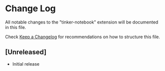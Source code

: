 # Change Log

All notable changes to the "tinker-notebook" extension will be documented in this file.

Check [Keep a Changelog](http://keepachangelog.com/) for recommendations on how to structure this file.

## [Unreleased]

- Initial release